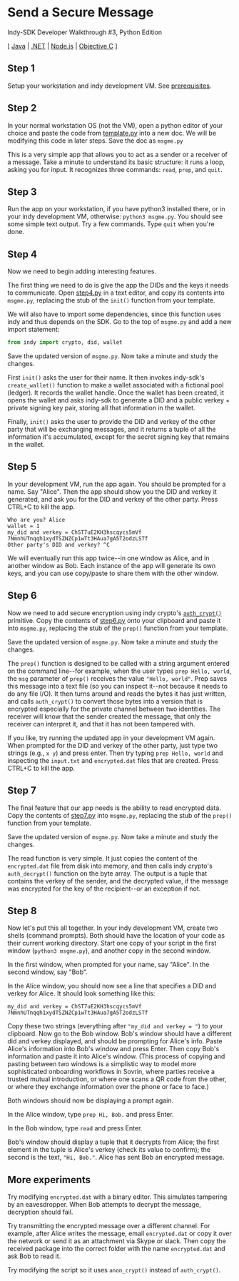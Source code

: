 # Send a Secure Message
Indy-SDK Developer Walkthrough #3, Python Edition

[ [Java](../java/README.md) | [.NET](../dotnet/README.md) | [Node.js](../node/README.md) | [Objective C](../objectivec/README.md) ]


## Step 1

Setup your workstation and indy development VM. See [prerequisites](../prerequisites).

## Step 2

In your normal workstation OS (not the VM), open a python editor of your
choice and paste the code from [template.py](template.py)
into a new doc. We will be modifying this code in later steps. Save the
doc as `msgme.py`

This is a very simple app that allows you to act as a sender or a receiver
of a message. Take a minute to understand its basic structure: it runs a
loop, asking you for input. It recognizes three commands: `read`, `prep`,
and `quit`.

## Step 3

Run the app on your workstation, if you have python3 installed there, or
in your indy development VM, otherwise: `python3 msgme.py`. You should
see some simple text output. Try a few commands. Type `quit` when you're done.


## Step 4

Now we need to begin adding interesting features.

The first thing we need to do is give the app the DIDs and the keys it
needs to communicate. Open [step4.py](step4.py) in a text editor, and copy
its contents into `msgme.py`, replacing the stub of
the `init()` function from your template.

We will also have to import some dependencies, since this function uses
indy and thus depends on the SDK. Go to the top of `msgme.py` and add
a new import statement:

  ```python
from indy import crypto, did, wallet
```

Save the updated version of `msgme.py`. Now take a minute and study the changes.

First `init()` asks the user for their name. It then invokes indy-sdk's
`create_wallet()` function to make a wallet associated with a fictional
pool (ledger). It records the wallet handle. Once the wallet has been
created, it opens the wallet and asks indy-sdk to generate a DID and a
public verkey + private signing key pair, storing all that information
in the wallet.

Finally, `init()` asks the user to provide the DID and verkey of the
other party that will be exchanging messages, and it returns a tuple of
all the information it's accumulated, except for the secret signing key
that remains in the wallet.

## Step 5

In your development VM, run the app again. You should be prompted for
a name. Say "Alice". Then the app should show you the DID and verkey it
generated, and ask you for the DID and verkey of the other party. Press
CTRL+C to kill the app.

```vagrant@development:/src/indy-sdk/samples/python/src$ python3 msgme1.py
Who are you? Alice
wallet = 1
my_did and verkey = ChST7uE2KH3hscqycs5mVf 7NmnhUTnqqh1xydTSZNZCp1wTt3HAua7gA5T2odzLSTf
Other party's DID and verkey? ^C
```

We will eventually run this app twice--in one window as Alice, and in another
window as Bob. Each instance of the app will generate its own keys, and
you can use copy/paste to share them with the other window.

## Step 6

Now we need to add secure encryption using indy crypto's [`auth_crypt()`](https://github.com/hyperledger/indy-sdk/blob/master/libindy/src/api/crypto.rs#L272)
primitive. Copy the contents of [step6.py](step6.py)
onto your clipboard and paste it into `msgme.py`, replacing the stub of
the `prep()` function from your template.

Save the updated version of `msgme.py`. Now take a minute and study the changes.

The `prep()` function is designed to be called with a string argument entered
on the command line--for example, when the user types `prep Hello, world`, the
`msg` parameter of `prep()` receives the value `"Hello, world"`. Prep saves
this message into a text file (so you can inspect it--not because it needs
to do any file I/O). It then turns around and reads the bytes it
has just written, and calls `auth_crypt()` to convert those bytes into a
version that is encrypted especially for the private channel between two
identities. The receiver will know that the sender created the message, that
only the receiver can interpret it, and that it has not been tampered with.

If you like, try running the updated app in your development VM again. When
prompted for the DID and verkey of the other party, just type two strings (e.g., `x y`)
and press enter. Then try typing `prep Hello, world` and inspecting the
`input.txt` and `encrypted.dat` files that are created. Press CTRL+C to
kill the app.

## Step 7

The final feature that our app needs is the ability to read encrypted data.
Copy the contents of [step7.py](step7.py) into `msgme.py`, replacing the stub of the `prep()`
function from your template.

Save the updated version of `msgme.py`. Now take a minute and study the
changes.

The read function is very simple. It just copies the content of the
`encrypted.dat` file from disk into memory, and then calls indy crypto's
`auth_decrypt()` function on the byte array. The output is a tuple that
contains the verkey of the sender, and the decrypted value, if the
message was encrypted for the key of the recipient--or an exception if
not.

## Step 8

Now let's put this all together. In your indy development VM, create two
shells (command prompts). Both should have the location of your code as
their current working directory. Start one copy of your script in the first
window (`python3 msgme.py`), and another copy in the second window.

In the first window, when prompted for your name, say "Alice".  In the
second window, say "Bob".

In the Alice window, you should now see a line that specifies a DID and
verkey for Alice. It should look something like this:

```
my_did and verkey = ChST7uE2KH3hscqycs5mVf 7NmnhUTnqqh1xydTSZNZCp1wTt3HAua7gA5T2odzLSTf
```

Copy these two strings (everything after `"my_did and verkey = "`) to your
clipboard. Now go to the Bob window. Bob's window should have a different
did and verkey displayed, and should be prompting for Alice's info.
Paste Alice's information into Bob's window and press Enter. Then copy
Bob's information and paste it into Alice's window. (This process of copying
and pasting between two windows is a simplistic way to model more sophisticated
onboarding workflows in Sovrin, where parties receive a trusted mutual
introduction, or where one scans a QR code from the other, or where they
exchange information over the phone or face to face.)

Both windows should now be displaying a prompt again.

In the Alice window, type `prep Hi, Bob.` and press Enter.

In the Bob window, type `read` and press Enter.

Bob's window should display a tuple that it decrypts from Alice; the first
element in the tuple is Alice's verkey (check its value to confirm); the
second is the text, `"Hi, Bob."`. Alice has sent Bob an encrypted message.

## More experiments

Try modifying `encrypted.dat` with a binary editor. This simulates tampering by
an eavesdropper. When Bob attempts to decrypt the message, decryption should
fail.

Try transmitting the encrypted message over a different channel. For example,
after Alice writes the message, email `encrypted.dat` or copy it over the network
or send it as an attachment via Skype or slack. Then copy the received package
into the correct folder with the name `encrypted.dat` and ask Bob to read it.

Try modifying the script so it uses `anon_crypt()` instead of `auth_crypt()`.




